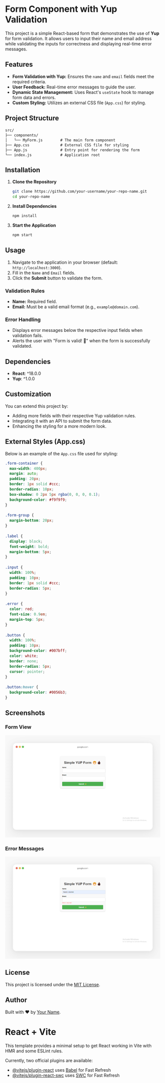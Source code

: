 # Form Component with Yup Validation

This project is a simple React-based form that demonstrates the use of **Yup** for form validation. It allows users to input their name and email address while validating the inputs for correctness and displaying real-time error messages.

## Features
- **Form Validation with Yup:** Ensures the `name` and `email` fields meet the required criteria.
- **User Feedback:** Real-time error messages to guide the user.
- **Dynamic State Management:** Uses React's `useState` hook to manage form data and errors.
- **Custom Styling:** Utilizes an external CSS file (`App.css`) for styling.

## Project Structure
```
src/
├── components/
│   └── MyForm.js        # The main form component
├── App.css              # External CSS file for styling
├── App.js               # Entry point for rendering the form
└── index.js             # Application root
```

## Installation

1. **Clone the Repository**
   ```bash
   git clone https://github.com/your-username/your-repo-name.git
   cd your-repo-name
   ```

2. **Install Dependencies**
   ```bash
   npm install
   ```

3. **Start the Application**
   ```bash
   npm start
   ```

## Usage
1. Navigate to the application in your browser (default: `http://localhost:3000`).
2. Fill in the `Name` and `Email` fields.
3. Click the **Submit** button to validate the form.

### Validation Rules
- **Name:** Required field.
- **Email:** Must be a valid email format (e.g., `example@domain.com`).

### Error Handling
- Displays error messages below the respective input fields when validation fails.
- Alerts the user with "Form is valid! 🚀" when the form is successfully validated.

## Dependencies
- **React**: ^18.0.0
- **Yup**: ^1.0.0

## Customization
You can extend this project by:
- Adding more fields with their respective Yup validation rules.
- Integrating it with an API to submit the form data.
- Enhancing the styling for a more modern look.

## External Styles (App.css)
Below is an example of the `App.css` file used for styling:
```css
.form-container {
  max-width: 400px;
  margin: auto;
  padding: 20px;
  border: 1px solid #ccc;
  border-radius: 10px;
  box-shadow: 0 2px 5px rgba(0, 0, 0, 0.1);
  background-color: #f9f9f9;
}

.form-group {
  margin-bottom: 20px;
}

.label {
  display: block;
  font-weight: bold;
  margin-bottom: 5px;
}

.input {
  width: 100%;
  padding: 10px;
  border: 1px solid #ccc;
  border-radius: 5px;
}

.error {
  color: red;
  font-size: 0.9em;
  margin-top: 5px;
}

.button {
  width: 100%;
  padding: 10px;
  background-color: #007bff;
  color: white;
  border: none;
  border-radius: 5px;
  cursor: pointer;
}

.button:hover {
  background-color: #0056b3;
}
```

## Screenshots
### Form View
![alt text](image.png)

### Error Messages
![alt text](image-1.png)

## License
This project is licensed under the [MIT License](LICENSE).

## Author
Built with ❤️ by [Your Name](https://github.com/Lawani-EJ).

# React + Vite

This template provides a minimal setup to get React working in Vite with HMR and some ESLint rules.

Currently, two official plugins are available:

- [@vitejs/plugin-react](https://github.com/vitejs/vite-plugin-react/blob/main/packages/plugin-react/README.md) uses [Babel](https://babeljs.io/) for Fast Refresh
- [@vitejs/plugin-react-swc](https://github.com/vitejs/vite-plugin-react-swc) uses [SWC](https://swc.rs/) for Fast Refresh
